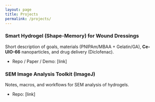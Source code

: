```yaml
---
layout: page
title: Projects
permalink: /projects/
---
```


### Smart Hydrogel (Shape-Memory) for Wound Dressings
Short description of goals, materials (PNIPAm/MBAA + Gelatin/GA), **Ce-UIO-66** nanoparticles, and drug delivery (Diclofenac).

- Repo / Paper / Demo: [link]

### SEM Image Analysis Toolkit (ImageJ)
Notes, macros, and workflows for SEM analysis of hydrogels.
- Repo: [link]
